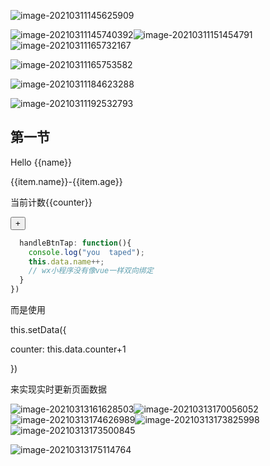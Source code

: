 ![image-20210311145625909](D:%5Cnotes%5Cimgs%5Cimage-20210311145625909.png)

![image-20210311145740392](D:%5Cnotes%5Cimgs%5Cimage-20210311145740392.png)![image-20210311151454791](D:%5Cnotes%5Cimgs%5Cimage-20210311151454791.png)![image-20210311165732167](D:%5Cnotes%5Cimgs%5Cimage-20210311165732167.png)

![image-20210311165753582](D:%5Cnotes%5Cimgs%5Cimage-20210311165753582.png)

![image-20210311184623288](D:%5Cnotes%5Cimgs%5Cimage-20210311184623288.png)

![image-20210311192532793](D:%5Cnotes%5Cimgs%5Cimage-20210311192532793.png)



## 第一节

<!--Pages/home/home.wxml-->

<!-- 小程序的数据绑定 -->

<view>Hello {{name}}</view>

<!-- wx:for -->

<view wx:for="{{stduents}}" wx:key="name">{{item.name}}-{{item.age}}</view>

<!-- 事件监听 -->

<view>当前计数{{counter}}</view>

<!-- bingtap 点击函数 手机是tap而不是click -->

<!-- 只有绑定数据的时候才需要mustach语法 其它时候正常使用变量名就行了 -->

<button bindtap=''>+</button>

```js
  handleBtnTap: function(){
    console.log("you  taped");
    this.data.name++;
    // wx小程序没有像vue一样双向绑定
  }
})
```

而是使用

this.setData({

   counter: this.data.counter+1

  })

来实现实时更新页面数据



![image-20210313161628503](D:%5Cnotes%5Cimgs%5Cimage-20210313161628503.png)![image-20210313170056052](D:%5Cnotes%5Cimgs%5Cimage-20210313170056052.png)![image-20210313174626989](D:%5Cnotes%5Cimgs%5Cimage-20210313174626989.png)![image-20210313173825998](D:%5Cnotes%5Cimgs%5Cimage-20210313173825998.png)![image-20210313173500845](D:%5Cnotes%5Cimgs%5Cimage-20210313173500845.png)

![image-20210313175114764](D:%5Cnotes%5Cimgs%5Cimage-20210313175114764.png)